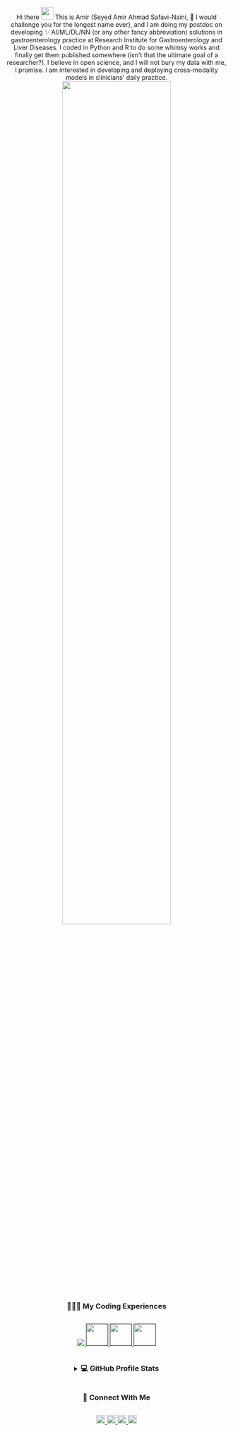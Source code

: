 <div align="center">
	
Hi there  <img src="https://media.giphy.com/media/hvRJCLFzcasrR4ia7z/giphy.gif" width="28"> This is Amir (Seyed Amir Ahmad Safavi-Naini, 👯 I would challenge you for the longest name ever), and I am doing my postdoc on developing ✨ AI/ML/DL/NN (or any other fancy abbreviation) solutions in gastroenterology practice at Research Institute for Gastroenterology and Liver Diseases. I coded in Python and R to do some whimsy works and finally get them published somewhere (isn't that the ultimate goal of a researcher?). I believe in open science, and I will not bury my data with me, I promise. I am interested in developing and deploying cross-modality models in clinicians' daily practice.
  <a href="https://amirsafavi.com/">
    <img src="https://res.cloudinary.com/dlqbikbis/image/upload/v1680359671/Untitled_2240_600_px_mkzflm.png" width="70%">
  </a>
<h3 style="display: inline-block">👨🏻‍💻 My Coding Experiences</h3>
<p align="center">
  <a href="">
    <img src="https://skillicons.dev/icons?i=py,r,pytorch,docker,vscode,bash,github,wordpress,regex,html,ai,ps,git " />
     <img src="https://res.cloudinary.com/dlqbikbis/image/upload/v1703433744/DICOM_lqcblx.png" height="50"/>
    <img src="https://res.cloudinary.com/dlqbikbis/image/upload/v1703433744/xnat-17-brand-logo-980_tdlnhv.png" height="50"/>
    <img src="https://res.cloudinary.com/dlqbikbis/image/upload/v1703433744/1_44fD_VXcqw2kDWublQLONw_qeivhc.jpg" height="50"/>
  </a>
</p>
<div style="text-align:center;">

</div>


<details> 
  <summary><h3 style="display: inline-block">💻 GitHub Profile Stats</h3></summary>
  <br/>
  <p align="center">
    <a href="https://github.com/anuraghazra/github-readme-stats"><img alt="Amir's Github Stats" src="https://github-readme-stats.vercel.app/api?username=sdamirsa&show_icons=true&count_private=true&theme=algolia" height="192px"/></a>
  &nbsp;
	  <img src="https://github-readme-stats.vercel.app/api/top-langs?username=sdamirsa&show_icons=true&locale=en&layout=compact&theme=algolia" alt="sdamirsa" height="192px"/>
  <br/>
  <b>Note:</b> Top languages is only a metric of the languages my public code consists of and doesn't reflect experience or skill level.
  </p>

</details>



<h3 style="display: inline-block">🤝 Connect With Me </h3>
<P align="center">
	<a href="https://orcid.org/0000-0001-9295-9283">
	  <img src="https://img.shields.io/badge/ORCID-0000--0001--9295--9283-green?logo=orcid" height="20"/>
	</a>
	<a href="https://scholar.google.com/citations?user=31FZ_ZwAAAAJ&hl=en">
	  <img src="https://img.shields.io/badge/Google%20Scholar-My%20Publication-lightblue?logo=googlescholar" height="20"/>
	</a>
	<a href="https://www.linkedin.com/in/am1rsafavi/">
	  <img src="https://img.shields.io/badge/LinkedIn-My%20network-blue?logo=linkedin" height="20"/>
	</a>
	<a href="https://amirsafavi.com/">
	  <img src="https://img.shields.io/badge/Website-amirsafavi.com-red" height="20"/>
	</a>
</P>

  </div>

</div>

